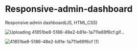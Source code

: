 # Responsive-admin-dashboard

Responsive admin dashboard(JS, HTML,CSS)

![Uploading 41851be8-5186-48e2-b91e-1a711e69f6cf.gif…]()

![41851be8-5186-48e2-b91e-1a711e69f6cf (1)](https://github.com/botanbrk/Responsive-admin-dashboard/assets/129686736/1cbce9cc-6b22-4e28-b789-fa059883a3f4)


